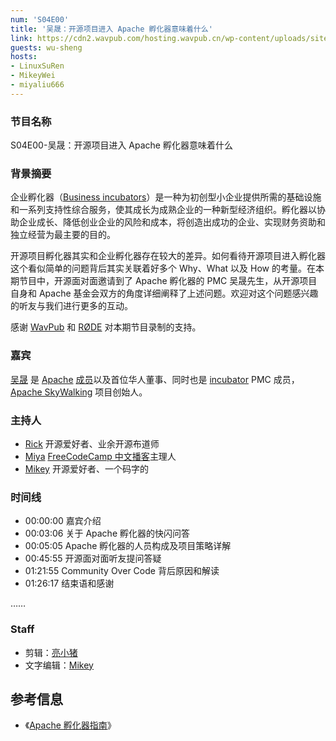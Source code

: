 ```yaml
---
num: 'S04E00'
title: '吴晟：开源项目进入 Apache 孵化器意味着什么'
link: https://cdn2.wavpub.com/hosting.wavpub.cn/wp-content/uploads/sites/18/2023/10/osf2f-wusheng.mp3
guests: wu-sheng
hosts:
- LinuxSuRen
- MikeyWei
- miyaliu666
---
```


### 节目名称

S04E00-吴晟：开源项目进入 Apache 孵化器意味着什么

### 背景摘要

企业孵化器（[Business incubators](https://en.wikipedia.org/wiki/Business_incubator)）是一种为初创型小企业提供所需的基础设施和一系列支持性综合服务，使其成长为成熟企业的一种新型经济组织。孵化器以协助企业成长、降低创业企业的风险和成本，将创造出成功的企业、实现财务资助和独立经营为最主要的目的。

开源项目孵化器其实和企业孵化器存在较大的差异。如何看待开源项目进入孵化器这个看似简单的问题背后其实关联着好多个 Why、What 以及 How 的考量。在本期节目中，开源面对面邀请到了 Apache 孵化器的 PMC 吴晟先生，从开源项目自身和 Apache 基金会双方的角度详细阐释了上述问题。欢迎对这个问题感兴趣的听友与我们进行更多的互动。

感谢 [WavPub](https://wav.pub/) 和 [RØDE](https://rode.com/) 对本期节目录制的支持。

### 嘉宾

[吴晟](https://github.com/wu-sheng) 是 [Apache](https://github.com/apache) [成员](https://apache.org/foundation/members)以及首位华人董事、同时也是 [incubator](http://people.apache.org/phonebook.html?pmc=incubator) PMC 成员，[Apache SkyWalking](https://github.com/apache/skywalking) 项目创始人。

### 主持人

- [Rick](https://github.com/linuxsuren) 开源爱好者、业余开源布道师
- [Miya](https://github.com/miyaliu666) [FreeCodeCamp 中文播客](https://feeds.transistor.fm/freecodecamp-podcast-in-chinese)主理人
- [Mikey](https://github.com/MikeyWei) 开源爱好者、一个码字的

### 时间线

- 00:00:00 嘉宾介绍
- 00:03:06 关于 Apache 孵化器的快闪问答
- 00:05:05 Apache 孵化器的人员构成及项目策略详解
- 00:45:55 开源面对面听友提问答疑
- 01:21:55 Community Over Code 背后原因和解读
- 01:26:17 结束语和感谢

……

### Staff

- 剪辑：[亮小猪]([https://github.com/MikeyWei](https://github.com/shinyzhu))
- 文字编辑：[Mikey](https://github.com/MikeyWei)

## 参考信息

- 《[Apache 孵化器指南](https://alc-beijing.github.io/alc-site/post/apache-way/incubator-cook-book/)》
